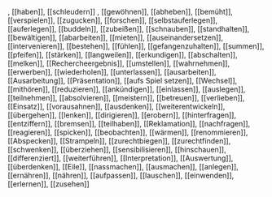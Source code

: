 , [[haben]], [[schleudern]]
, [[gewöhnen]], [[abheben]], [[bemüht]], [[verspielen]], [[zugucken]], [[forschen]], [[selbstauferlegen]], [[auferlegen]], [[buddeln]], [[zubeißen]], [[schnauben]], [[standhalten]], [[bewältigen]], [[abarbeiten]], [[mieten]], [[auseinandersetzen]], [[intervenieren]], [[bestehen]], [[fühlen]], [[gefangenzuhalten]], [[summen]], [[pfeifen]], [[stärken]], [[langweilen]], [[erkundigen]], [[abschalten]], [[melken]], [[Rechercheergebnis]], [[umstellen]], [[wahrnehmen]], [[erwerben]], [[wiederholen]], [[unterlassen]], [[ausarbeiten]], [[Ausarbeitung]], [[Präsentation]], [[aufs Spiel setzen]], [[Wechsel]], [[mithören]], [[reduzieren]], [[ankündigen]], [[einlassen]], [[auslegen]], [[teilnehmen]], [[absolvieren]], [[meistern]], [[betreuen]], [[verlieben]], [[Einsatz]], [[vorausahnen]], [[ausdenken]], [[weiterentwickeln]], [[übergehen]], [[lenken]], [[dirigieren]], [[erobern]], [[hinterfragen]], [[entziffern]], [[bremsen]], [[teilhaben]], [[Reklamation]], [[nachfragen]], [[reagieren]], [[spicken]], [[beobachten]], [[wärmen]], [[renommieren]], [[Abspecken]], [[Strampeln]], [[zurechtbiegen]], [[zurechtfinden]], [[schwenken]], [[überziehen]], [[sensibilisieren]], [[hinschauen]], [[differenziert]], [[weiterführen]], [[Interpretation]], [[Auswertung]], [[überdenken]], [[Eile]], [[nassmachen]], [[ausmachen]], [[anlegen]], [[ernähren]], [[nähren]], [[aufpassen]], [[lauschen]], [[einwenden]], [[erlernen]], [[zusehen]]
